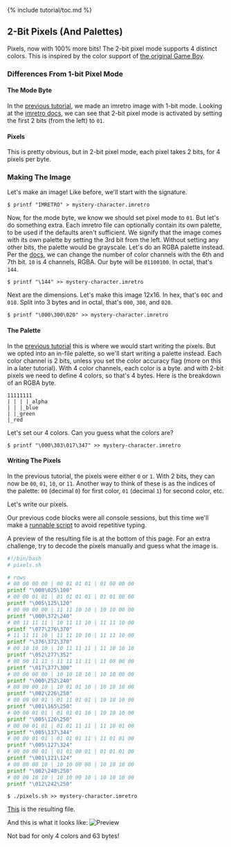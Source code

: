 {% include tutorial/toc.md %}

## 2-Bit Pixels (And Palettes)

Pixels, now with 100% more bits! The 2-bit pixel mode supports 4 distinct
colors. This is inspired by the color support of
[the original Game Boy][Game Boy specs].

### Differences From 1-bit Pixel Mode

#### The Mode Byte

In the [previous tutorial], we made an imretro image with 1-bit mode. Looking
at the [imretro docs][mode byte docs], we can see that 2-bit pixel mode is
activated by setting the first 2 bits (from the left) to `01`.

#### Pixels

This is pretty obvious, but in 2-bit pixel mode, each pixel takes 2 bits, for 4
pixels per byte.

### Making The Image

Let's make an image! Like before, we'll start with the signature.

```console
$ printf "IMRETRO" > mystery-character.imretro
```

Now, for the mode byte, we know we should set pixel mode to `01`. But let's do
something extra. Each imretro file can optionally contain its own palette, to
be used if the defaults aren't sufficient. We signify that the image comes with
its own palette by setting the 3rd bit from the left. Without setting any other
bits, the palette would be grayscale. Let's do an RGBA palette instead. Per the
[docs][mode byte docs], we can change the number of color channels with the 6th
and 7th bit. `10` is 4 channels, RGBA. Our byte will be `01100100`. In
octal, that's `144`.

```console
$ printf "\144" >> mystery-character.imretro
```

Next are the dimensions. Let's make this image 12x16. In hex, that's `00C` and
`010`. Split into 3 bytes and in octal, that's `000`, `300`, and `020`.

```console
$ printf "\000\300\020" >> mystery-character.imretro
```

#### The Palette

In the [previous tutorial] this is where we would start writing the pixels. But
we opted into an in-file palette, so we'll start writing a palette instead.
Each color channel is 2 bits, unless you set the color accuracy flag (more on
this in a later tutorial). With 4 color channels, each color is a byte. and
with 2-bit pixels we need to define 4 colors, so that's 4 bytes. Here is the
breakdown of an RGBA byte.
```
11111111
| | | |_alpha
| | |_blue
| |_green
|_red
```

Let's set our 4 colors. Can you guess what the colors are?

```console
$ printf "\000\303\017\347" >> mystery-character.imretro
```

#### Writing The Pixels

In the previous tutorial, the pixels were either `0` or `1`. With 2 bits, they
can now be `00`, `01`, `10`, or `11`. Another way to think of these is as the
indices of the palette: `00` (decimal `0`) for first color, `01` (decimal `1`)
for second color, etc.

Let's write our pixels.

Our previous code blocks were all console sessions, but this time we'll make a
[runnable script][pixel-script] to avoid repetitive typing.

A preview of the resulting file is at the bottom of this page. For an extra
challenge, try to decode the pixels manually and guess what the image is.

```bash
#!/bin/bash
# pixels.sh

# rows
# 00 00 00 00 | 00 01 01 01 | 01 00 00 00
printf "\000\025\100"
# 00 00 01 01 | 01 01 01 01 | 01 01 00 00
printf "\005\125\120"
# 00 00 00 00 | 11 11 10 10 | 10 10 00 00
printf "\000\372\240"
# 00 11 11 11 | 10 11 11 10 | 11 11 10 00
printf "\077\276\370"
# 11 11 11 10 | 11 11 10 10 | 11 11 10 00
printf "\376\372\370"
# 00 10 10 10 | 10 11 11 11 | 11 10 10 10
printf "\052\277\352"
# 00 00 11 11 | 11 11 11 11 | 11 00 00 00
printf "\017\377\300"
# 00 00 00 00 | 10 10 10 10 | 10 10 00 00
printf "\000\252\240"
# 00 00 00 10 | 10 01 01 10 | 10 10 10 00
printf "\002\226\250"
# 00 00 00 01 | 01 11 01 01 | 10 10 10 00
printf "\001\165\250"
# 00 00 01 01 | 01 01 01 10 | 10 10 10 00
printf "\005\126\250"
# 00 00 01 01 | 01 01 11 11 | 11 10 01 00
printf "\005\137\344"
# 00 00 01 01 | 01 01 01 11 | 11 01 01 00
printf "\005\127\324"
# 00 00 00 01 | 01 01 00 01 | 01 01 01 00
printf "\001\121\124"
# 00 00 00 10 | 10 10 00 00 | 10 10 10 00
printf "\002\240\250"
# 00 00 10 10 | 10 10 00 10 | 10 10 10 00
printf "\012\242\250"
```

```console
$ ./pixels.sh >> mystery-character.imretro
```

[This](/assets/tutorial/2-mystery-character.imretro) is the resulting file.

And this is what it looks like:
![Preview](/assets/tutorial/2-mystery-character.png "The Plumber")

Not bad for only 4 colors and 63 bytes!

[Game Boy specs]: https://en.wikipedia.org/wiki/Game_Boy#Technical_specifications
[mode byte docs]: https://github.com/imretro/imretro#mode-byte
[pixel-script]: /assets/tutorial/2-pixels.sh
[previous tutorial]: ./1
